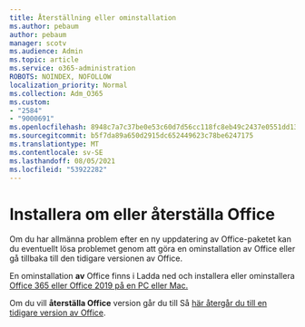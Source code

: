 ```yaml
---
title: Återställning eller ominstallation
ms.author: pebaum
author: pebaum
manager: scotv
ms.audience: Admin
ms.topic: article
ms.service: o365-administration
ROBOTS: NOINDEX, NOFOLLOW
localization_priority: Normal
ms.collection: Adm_O365
ms.custom:
- "2584"
- "9000691"
ms.openlocfilehash: 8948c7a7c37be0e53c60d7d56cc118fc8eb49c2437e0551dd13b47cb1d683e85
ms.sourcegitcommit: b5f7da89a650d2915dc652449623c78be6247175
ms.translationtype: MT
ms.contentlocale: sv-SE
ms.lasthandoff: 08/05/2021
ms.locfileid: "53922282"
---
```

# <a name="reinstall-or-roll-back-office"></a>Installera om eller återställa Office

Om du har allmänna problem efter en ny uppdatering av Office-paketet kan du eventuellt lösa problemet genom att göra en ominstallation av Office eller gå tillbaka till den tidigare versionen av Office.

En ominstallation **av** Office finns i Ladda ned och installera eller ominstallera [Office 365 eller Office 2019 på en PC eller Mac.](https://support.office.com/article/download-and-install-or-reinstall-office-365-or-office-2019-on-a-pc-or-mac-4414eaaf-0478-48be-9c42-23adc4716658)

Om du vill **återställa Office** version går du till Så [här återgår du till en tidigare version av Office](https://support.microsoft.com/help/2770432/how-to-revert-to-an-earlier-version-of-office-2013-or-office-2016-clic).
